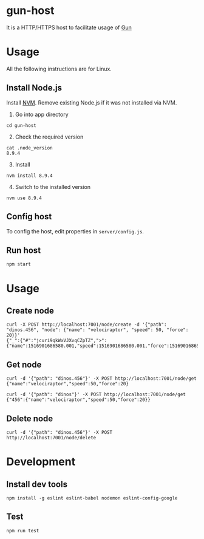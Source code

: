 # gun-host
It is a HTTP/HTTPS host to facilitate usage of [Gun](http://gun.js.org) 

# Usage
All the following instructions are for Linux.

## Install Node.js
Install [NVM](https://github.com/creationix/nvm). Remove existing Node.js if it was not installed via NVM.
1. Go into app directory
```
cd gun-host
```
2. Check the required version
```
cat .node_version 
8.9.4
```
3. Install
```
nvm install 8.9.4
```
4. Switch to the installed version
```
nvm use 8.9.4
``` 

## Config host
To config the host, edit properties in `server/config.js`.

## Run host
```
npm start
```

# Usage

## Create node
```
curl -X POST http://localhost:7001/node/create -d '{"path": "dinos.456", "node": {"name": "velociraptor", "speed": 50, "force": 20}}'
{"_":{"#":"jcuri9qkWxVJXvqCZpTZ",">":{"name":1516901686580.001,"speed":1516901686580.001,"force":1516901686580.001}},"name":"velociraptor","speed":50,"force":20}
```
## Get node
```
curl -d '{"path": "dinos.456"}' -X POST http://localhost:7001/node/get
{"name":"velociraptor","speed":50,"force":20}
```
```
curl -d '{"path": "dinos"}' -X POST http://localhost:7001/node/get
{"456":{"name":"velociraptor","speed":50,"force":20}}
```
## Delete node
```
curl -d '{"path": "dinos.456"}' -X POST http://localhost:7001/node/delete
```

# Development

## Install dev tools
```
npm install -g eslint eslint-babel nodemon eslint-config-google
```

## Test
```
npm run test
```
